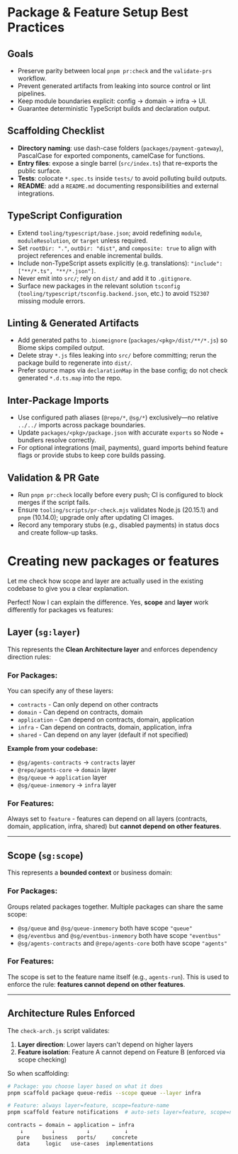 <!--
Purpose: Capture repeatable guardrails for new package and feature scaffolding to keep CI green.
Dependencies: Applies to all packages under `packages/*` and features under `packages/features/*`.
Public API: Reference document for engineers during initial setup and pre-PR reviews.
-->

# Package & Feature Setup Best Practices

## Goals
- Preserve parity between local `pnpm pr:check` and the `validate-prs` workflow.
- Prevent generated artifacts from leaking into source control or lint pipelines.
- Keep module boundaries explicit: config → domain → infra → UI.
- Guarantee deterministic TypeScript builds and declaration output.

## Scaffolding Checklist
- **Directory naming**: use dash-case folders (`packages/payment-gateway`), PascalCase for exported components, camelCase for functions.
- **Entry files**: expose a single barrel (`src/index.ts`) that re-exports the public surface.
- **Tests**: colocate `*.spec.ts` inside `tests/` to avoid polluting build outputs.
- **README**: add a `README.md` documenting responsibilities and external integrations.

## TypeScript Configuration
- Extend `tooling/typescript/base.json`; avoid redefining `module`, `moduleResolution`, or `target` unless required.
- Set `rootDir: "."`, `outDir: "dist"`, and `composite: true` to align with project references and enable incremental builds.
- Include non-TypeScript assets explicitly (e.g. translations): `"include": ["**/*.ts", "**/*.json"]`.
- Never emit into `src/`; rely on `dist/` and add it to `.gitignore`.
- Surface new packages in the relevant solution `tsconfig` (`tooling/typescript/tsconfig.backend.json`, etc.) to avoid `TS2307` missing module errors.

## Linting & Generated Artifacts
- Add generated paths to `.biomeignore` (`packages/<pkg>/dist/**/*.js`) so Biome skips compiled output.
- Delete stray `*.js` files leaking into `src/` before committing; rerun the package build to regenerate into `dist/`.
- Prefer source maps via `declarationMap` in the base config; do not check generated `*.d.ts.map` into the repo.

## Inter-Package Imports
- Use configured path aliases (`@repo/*`, `@sg/*`) exclusively—no relative `../../` imports across package boundaries.
- Update `packages/<pkg>/package.json` with accurate `exports` so Node + bundlers resolve correctly.
- For optional integrations (mail, payments), guard imports behind feature flags or provide stubs to keep core builds passing.

## Validation & PR Gate
- Run `pnpm pr:check` locally before every push; CI is configured to block merges if the script fails.
- Ensure `tooling/scripts/pr-check.mjs` validates Node.js (20.15.1) and `pnpm` (10.14.0); upgrade only after updating CI images.
- Record any temporary stubs (e.g., disabled payments) in status docs and create follow-up tasks.

# Creating new packages or features

Let me check how scope and layer are actually used in the existing codebase to give you a clear explanation.

Perfect! Now I can explain the difference. Yes, **scope** and **layer** work differently for packages vs features:

## **Layer** (`sg:layer`)

This represents the **Clean Architecture layer** and enforces dependency direction rules:

### For **Packages**:
You can specify any of these layers:
- `contracts` - Can only depend on other contracts
- `domain` - Can depend on contracts, domain
- `application` - Can depend on contracts, domain, application  
- `infra` - Can depend on contracts, domain, application, infra
- `shared` - Can depend on any layer (default if not specified)

**Example from your codebase:**
- `@sg/agents-contracts` → `contracts` layer
- `@repo/agents-core` → `domain` layer
- `@sg/queue` → `application` layer
- `@sg/queue-inmemory` → `infra` layer

### For **Features**:
Always set to `feature` - features can depend on all layers (contracts, domain, application, infra, shared) but **cannot depend on other features**.

---

## **Scope** (`sg:scope`)

This represents a **bounded context** or business domain:

### For **Packages**:
Groups related packages together. Multiple packages can share the same scope:
- `@sg/queue` and `@sg/queue-inmemory` both have scope `"queue"`
- `@sg/eventbus` and `@sg/eventbus-inmemory` both have scope `"eventbus"`
- `@sg/agents-contracts` and `@repo/agents-core` both have scope `"agents"`

### For **Features**:
The scope is set to the feature name itself (e.g., `agents-run`). This is used to enforce the rule: **features cannot depend on other features**.

---

## Architecture Rules Enforced

The `check-arch.js` script validates:

1. **Layer direction**: Lower layers can't depend on higher layers
2. **Feature isolation**: Feature A cannot depend on Feature B (enforced via scope checking)

So when scaffolding:
```bash
# Package: you choose layer based on what it does
pnpm scaffold package queue-redis --scope queue --layer infra

# Feature: always layer=feature, scope=feature-name
pnpm scaffold feature notifications  # auto-sets layer=feature, scope=notifications
```


```plaintext
contracts ← domain ← application ← infra
    ↓         ↓          ↓           ↓
   pure    business   ports/     concrete
   data     logic   use-cases  implementations
```


